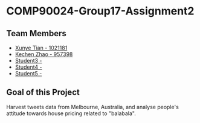 # COMP90024-Group17-Assignment2

## Team Members
* [Xunye Tian - 1021181](https://github.com/yeager20001118)
* [Kechen Zhao - 957398](https://github.com/miniabby)
* [Student3 - ]()
* [Student4 - ]()
* [Student5 - ]()

## Goal of this Project
Harvest tweets data from Melbourne, Australia, and analyse people's attitude towards house pricing related to "balabala".
